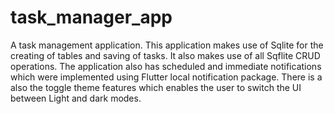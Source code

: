 # task_manager_app

A task management application. This application makes use of Sqlite for the creating of tables and saving of tasks.
It also makes use of all Sqflite CRUD operations. The application also has scheduled and immediate notifications which were implemented using Flutter local notification package.
There is a also the toggle theme features which enables the user to switch the UI between Light and dark modes.
